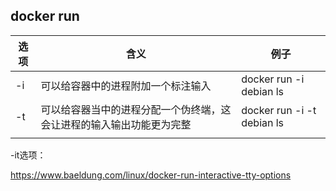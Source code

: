 ## docker run

| 选项 | 含义                                                         | 例子                       |
| ---- | ------------------------------------------------------------ | -------------------------- |
| -i   | 可以给容器中的进程附加一个标注输入                           | docker run -i debian ls    |
| -t   | 可以给容器当中的进程分配一个伪终端，这会让进程的输入输出功能更为完整 | docker run -i -t debian ls |
|      |                                                              |                            |

-it选项：

https://www.baeldung.com/linux/docker-run-interactive-tty-options

